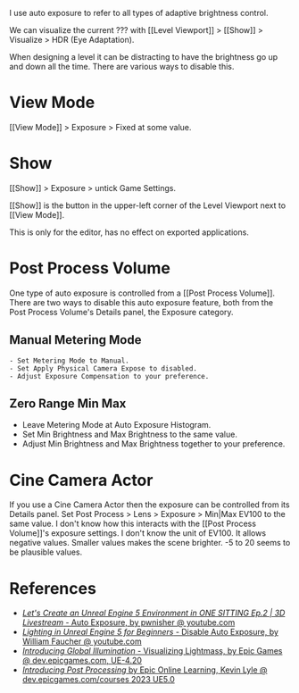 I use auto exposure to refer to all types of adaptive brightness control.

We can visualize the current ??? with [[Level Viewport]] > [[Show]] > Visualize > HDR (Eye Adaptation).

When designing a level it can be distracting to have the brightness go up and down all the time.
There are various ways to disable this.


# View Mode

[[View Mode]] > Exposure > Fixed at some value.

# Show

[[Show]] > Exposure > untick Game Settings.

[[Show]] is the button in the upper-left corner of the Level Viewport next to [[View Mode]].

This is only for the editor, has no effect on exported applications.

# Post Process Volume

One type of auto exposure is controlled from a [[Post Process Volume]].
There are two ways to disable this auto exposure feature, both from the Post Process Volume's Details panel, the Exposure category.

## Manual Metering Mode

	- Set Metering Mode to Manual.
	- Set Apply Physical Camera Expose to disabled.
	- Adjust Exposure Compensation to your preference.


## Zero Range Min Max

- Leave Metering Mode at Auto Exposure Histogram.
- Set Min Brightness and Max Brightness to the same value.
- Adjust Min Brightness and Max Brightness together to your preference.


# Cine Camera Actor

If you use a Cine Camera Actor then the exposure can be controlled from its Details panel.
Set Post Process > Lens > Exposure > Min|Max EV100 to the same value.
I don't know how this interacts with the [[Post Process Volume]]'s exposure settings.
I don't know the unit of EV100.
It allows negative values.
Smaller values makes the scene brighter.
-5 to 20 seems to be plausible values.


# References

- [_Let's Create an Unreal Engine 5 Environment in ONE SITTING Ep.2 | 3D Livestream_ - Auto Exposure, by pwnisher @ youtube.com](https://youtu.be/k77o5Ug41ek?t=1304)
- [_Lighting in Unreal Engine 5 for Beginners_ - Disable Auto Exposure, by William Faucher @ youtube.com](https://youtu.be/fSbBsXbjxPo?t=1846)
- [_Introducing Global Illumination_ - Visualizing Lightmass, by Epic Games @ dev.epicgames.com, UE-4.20](https://dev.epicgames.com/community/learning/courses/yon/introducing-global-illumination/x7n/visualizing-lightmass)
- [_Introducing Post Processing_ by Epic  Online Learning, Kevin Lyle @ dev.epicgames.com/courses 2023 UE5.0](https://dev.epicgames.com/community/learning/courses/pE2/unreal-engine-introducing-post-processing/mZ11/unreal-engine-introducing-post-processing-overview)

